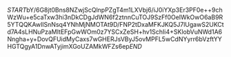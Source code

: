 $START$bY/6G8jt0Bns8NZwjScQlnpPZgT4m1LXVbj6/iJ0iYXp3Er3PF0e++9chWzWu+e5caTxw3hi3nDkCDgJdWN6f2ztnnCuTOJ9SzFf0OeIWkOwO6aB9R5YTQQKAwIlSnNsq4YNhMjNMOTAt9D/FNP2tDxaMFKJKQ5J7lUgawS2UKCtd7A4sLHNuPzaMItEFpGwWOm0z7YSCxZeSH+hv1SchIi4+SKlobVuNWd1A6Nngha+y+DovQFUidMyCaxs7wGHERJsVByJ5ovMPFL5wCdNYyrr6bVzftYYHGTQgyA1DnwATyjimXGoUZAMkWFZs6ep$END$